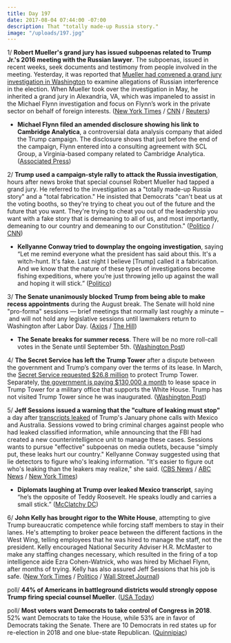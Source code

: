 ```yaml
---
title: Day 197
date: 2017-08-04 07:44:00 -07:00
description: That "totally made-up Russia story."
image: "/uploads/197.jpg"
---
```


1/ **Robert Mueller's grand jury has issued subpoenas related to Trump Jr.'s 2016 meeting with the Russian lawyer**. The subpoenas, issued in recent weeks, seek documents and testimony from people involved in the meeting. Yesterday, it was reported that [Mueller had convened a grand jury investigation in Washington](https://whatthefuckjusthappenedtoday.com/2017/08/03/day-196/#1-special-counsel-robert-mueller-has) to examine allegations of Russian interference in the election. When Mueller took over the investigation in May, he inherited a grand jury in Alexandria, VA, which was impaneled to assist in the Michael Flynn investigation and focus on Flynn’s work in the private sector on behalf of foreign interests. ([New York Times](https://www.nytimes.com/2017/08/03/us/politics/robert-mueller-russia-investigation-grand-jury.html) / [CNN](http://www.cnn.com/2017/08/03/politics/mueller-grand-jury/index.html) / [Reuters](https://www.reuters.com/article/us-usa-trump-russia-idUSKBN1AJ1SW))

* **Michael Flynn filed an amended disclosure showing his link to Cambridge Analytica**, a controversial data analysis company that aided the Trump campaign. The disclosure shows that just before the end of the campaign, Flynn entered into a consulting agreement with SCL Group, a Virginia-based company related to Cambridge Analytica. ([Associated Press](https://www.apnews.com/a250d1088af44a3b8b55275dc97de608))

2/ **Trump used a campaign-style rally to attack the Russia investigation**, hours after news broke that special counsel Robert Mueller had tapped a grand jury. He referred to the investigation as a "totally made-up Russia story" and a "total fabrication." He insisted that Democrats "can't beat us at the voting booths, so they're trying to cheat you out of the future and the future that you want. They're trying to cheat you out of the leadership you want with a fake story that is demeaning to all of us, and most importantly, demeaning to our country and demeaning to our Constitution." ([Politico](http://www.politico.com/story/2017/08/03/trump-rallies-base-russia-mueller-grand-jury-241316) / [CNN](http://www.cnn.com/2017/08/04/politics/trump-russia/index.html))

* **Kellyanne Conway tried to downplay the ongoing investigation**, saying “Let me remind everyone what the president has said about this. It's a witch-hunt. It's fake. Last night I believe \[Trump\] called it a fabrication. And we know that the nature of these types of investigations become fishing expeditions, where you’re just throwing jello up against the wall and hoping it will stick.” ([Politico](http://www.politico.com/story/2017/08/04/trump-grand-jury-kellyanne-conway-reaction-241324?lo=ap_b1))

3/ **The Senate unanimously blocked Trump from being able to make recess appointments** during the August break. The Senate will hold nine "pro-forma" sessions — brief meetings that normally last roughly a minute – and will not hold any legislative sessions until lawmakers return to Washington after Labor Day. ([Axios](https://www.axios.com/senate-blocks-trump-from-making-recess-appointments-2468906507.html) / [The Hill](http://thehill.com/homenews/senate/345261-senate-blocks-trump-from-making-recess-appointments-over-break))

* **The Senate breaks for summer recess**. There will be no more roll-call votes in the Senate until September 5th. ([Washington Post](https://www.washingtonpost.com/powerpost/recess-just-started-for-congress-and-its-not-going-to-be-much-fun-for-republicans/2017/08/03/e2c9e3ee-77a2-11e7-9eac-d56bd5568db8_story.html))

4/ **The Secret Service has left the Trump Tower** after a dispute between the government and Trump’s company over the terms of its lease. In March, the [Secret Service requested $26.8 million](https://whatthefuckjusthappenedtoday.com/2017/03/22/Day-62/#11-the-secret-service-has-asked-for) to protect Trump Tower. Separately, [the government is paying $130,000 a month](https://whatthefuckjusthappenedtoday.com/2017/07/19/day-181/#10-the-military-is-paying-130-000-a) to lease space in Trump Tower for a military office that supports the White House. Trump has not visited Trump Tower since he was inaugurated. ([Washington Post](https://www.washingtonpost.com/politics/secret-service-vacates-trump-tower-command-post-in-lease-dispute-with-presidents-company/2017/08/03/7338de16-785d-11e7-8f39-eeb7d3a2d304_story.html))

5/ **Jeff Sessions issued a warning that the "culture of leaking must stop"** a day after [transcripts leaked](https://whatthefuckjusthappenedtoday.com/2017/08/03/day-196/#7-trump-urged-the-mexican-president) of Trump's January phone calls with Mexico and Australia. Sessions vowed to bring criminal charges against people who had leaked classified information, while announcing that the FBI had created a new counterintelligence unit to manage these cases. Sessions wants to pursue "effective" subpoenas on media outlets, because "simply put, these leaks hurt our country." Kellyanne Conway suggested using that lie detectors to figure who's leaking information. "It's easier to figure out who's leaking than the leakers may realize," she said. ([CBS News](http://www.cbsnews.com/news/jeff-sessions-white-house-leaks-investigations-news-conference-live-updates/) / [ABC News](http://abcnews.go.com/Politics/wireStory/white-house-anger-leaks-grows-crackdown-promised-49031722) / [New York Times](https://www.nytimes.com/2017/08/04/us/politics/jeff-sessions-trump-leaks-attorney-general.html))

* **Diplomats laughing at Trump over leaked Mexico transcript**, saying “he’s the opposite of Teddy Roosevelt. He speaks loudly and carries a small stick.” ([McClatchy DC](http://www.mcclatchydc.com/news/politics-government/white-house/article165303667.html))

6/ **John Kelly has brought rigor to the White House**, attempting to give Trump bureaucratic competence while forcing staff members to stay in their lanes. He's attempting to broker peace between the different factions in the West Wing, telling employees that he was hired to manage the staff, not the president. Kelly encouraged National Security Adviser H.R. McMaster to make any staffing changes necessary, which resulted in the firing of a top intelligence aide Ezra Cohen-Watnick, who was hired by Michael Flynn, after months of trying. Kelly has also assured Jeff Sessions that his job is safe. ([New York Times](https://www.nytimes.com/2017/08/03/us/politics/john-kelly-chief-of-staff-trump.html) / [Politico](http://www.politico.com/story/2017/08/03/mcmaster-winning-west-wing-fight-trump-241309) / [Wall Street Journal](https://www.wsj.com/articles/kellys-rules-for-trumps-west-wing-stop-bickering-get-in-early-make-an-appointment-1501867375))

poll/ **44% of Americans in battleground districts would strongly oppose Trump firing special counsel Mueller**. ([USA Today](https://www.usatoday.com/story/news/politics/2017/08/04/poll-americans-swing-districts-oppose-trump-firing-robert-mueller/538793001/))

poll/ **Most voters want Democrats to take control of Congress in 2018**. 52% want Democrats to take the House, while 53% are in favor of Democrats taking the Senate. There are 10 Democrats in red states up for re-election in 2018 and one blue-state Republican. ([Quinnipiac](https://poll.qu.edu/images/polling/us/us08032017_Ujm62prt.pdf/))
